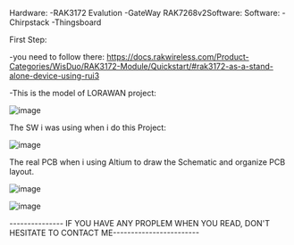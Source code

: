 Hardware:
-RAK3172 Evalution
-GateWay RAK7268v2Software:
Software:
-Chirpstack
-Thingsboard

First Step:

-you need to follow there: https://docs.rakwireless.com/Product-Categories/WisDuo/RAK3172-Module/Quickstart/#rak3172-as-a-stand-alone-device-using-rui3 

-This is the model of LORAWAN project:

![image](https://github.com/doanlenhon/LORAWAN_RAK3172/assets/131939083/e06fd3b5-af33-4b69-8dce-32757a022cfa)

 The SW i was using when i do this Project:

![image](https://github.com/doanlenhon/LORAWAN_RAK3172/assets/131939083/c55b64c8-fe6c-4aa1-89d8-ad3f24f88f38)

 The real PCB when i using Altium to draw the Schematic and organize PCB layout.
 
![image](https://github.com/doanlenhon/LORAWAN_RAK3172/assets/131939083/9a8cc80f-6ee3-49c0-84bb-bafc5ff07316)

![image](https://github.com/doanlenhon/LORAWAN_RAK3172/assets/131939083/27f95c6d-21f6-47ca-aebb-b1a3feb277cd)

--------------- IF YOU HAVE ANY PROPLEM WHEN YOU READ, DON'T HESITATE TO CONTACT ME------------------------

